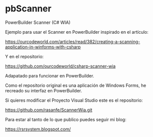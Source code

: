 # pbScanner
PowerBuilder Scanner (C# WIA)

Ejemplo para usar el Scanner en PowerBuilder inspirado en el artículo:

https://ourcodeworld.com/articles/read/382/creating-a-scanning-application-in-winforms-with-csharp

Y en el repositorio:

https://github.com/ourcodeworld/csharp-scanner-wia

Adapatado para funcionar en PowerBuilder.

Como el repositorio original es una aplicación de Windows Forms, he recreado su interfaz en PowerBuilder. 

Si quieres modificar el Proyecto Visual Studio este es el repositorio:

https://github.com/rasanfe/ScannerWia.git

Para estar al tanto de lo que publico puedes seguir mi blog:

https://rsrsystem.blogspot.com/

